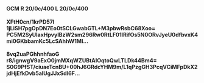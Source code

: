 #### GCM R 20/0c/400 L 20/0c/400
**XFtH0cn/1krPD57I**<br/>**1jLiSH7pgOpDN7Eo0tSCLGwabGTL+M3pbwRsbC68Xoo=**<br/>**PC5M2SyUIaxHpvyIBzW2sm296Rw0RtLF01lRifOs5N0ORvJyeU0dfbvxK4mi0GKbbamKc5LcSAhhW1Ml...**<br/><br/>
**8vq2uaPGhhnhfaoG**<br/>**r8/ignwgV9aExO0jmMXqWZUBtAIOqtoQwLTLDk44Bm4=**<br/>**S0G9PfST/ciuaeTcnBU+00hJ6GRdcYHM9m/L1qPzgGH3PcqVCiMFpDkX2jdHjEfkDvb5alUgJJxSdl6F...**